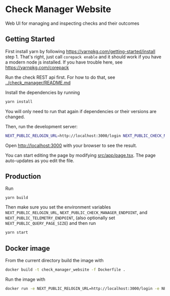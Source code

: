# Check Manager Website

Web UI for managing and inspecting checks and their outcomes

## Getting Started

First install yarn by following https://yarnpkg.com/getting-started/install step 1.
That's right, just call `corepack enable` and it should work if you have a modern node js installed.
If you have trouble here, see https://yarnpkg.com/corepack

Run the check REST api first. For how to do that, see [../check_manager/README.md](../check_manager/README.md)

Install the dependencies by running

```bash
yarn install
```

You will only need to run that again if dependencies or their versions are changed.

Then, run the development server:

```bash
NEXT_PUBLIC_RELOGIN_URL=http://localhost:3000/login NEXT_PUBLIC_CHECK_MANAGER_ENDPOINT=http://localhost:8000/v1 NEXT_PUBLIC_TELEMETRY_ENDPOINT=http://localhost:12345/v1 yarn dev
```

Open [http://localhost:3000](http://localhost:3000) with your browser to see the result.

You can start editing the page by modifying [src/app/page.tsx](src/app/page.tsx). The page auto-updates as you edit the file.

## Production

Run

```
yarn build
```

Then make sure you set the environment variables `NEXT_PUBLIC_RELOGIN_URL`, `NEXT_PUBLIC_CHECK_MANAGER_ENDPOINT`, and `NEXT_PUBLIC_TELEMETRY_ENDPOINT`, (also optionally set `NEXT_PUBLIC_QUERY_PAGE_SIZE`) and then run

```bash
yarn start
```

## Docker image

From the current directory build the image with

```bash
docker build -t check_manager_website -f Dockerfile .
```

Run the image with

```bash
docker run -e NEXT_PUBLIC_RELOGIN_URL=http://localhost:3000/login -e NEXT_PUBLIC_CHECK_MANAGER_ENDPOINT=http://localhost:8000/v1 -e NEXT_PUBLIC_TELEMETRY_ENDPOINT=http://localhost:12345/v1 -p 3000:3000 -it check_manager_website
```
